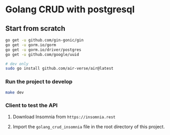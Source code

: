# Golang CRUD with postgresql

## Start from scratch

```bash
go get -u github.com/gin-gonic/gin
go get -u gorm.io/gorm
go get -u gorm.io/driver/postgres
go get -u github.com/google/uuid

# dev only
sudo go install github.com/air-verse/air@latest
```

### Run the project to develop

```bash
make dev
```

### Client to test the API
1. Download Insomnia from `https://insomnia.rest`

2. Import the `golang_crud_insomnia` file in the root directory of this project.